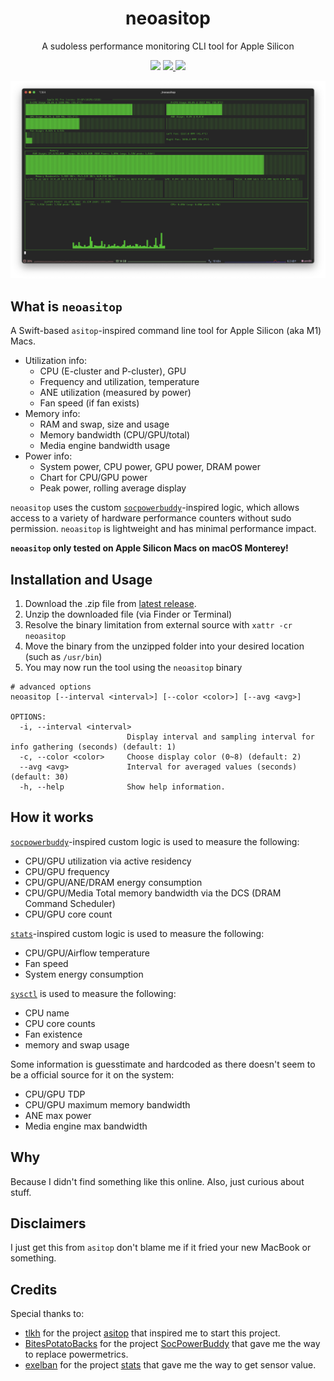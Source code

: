 <h1 align="center" style="">neoasitop</h1>
<p align="center">
  A sudoless performance monitoring CLI tool for Apple Silicon
</p>
<p align="center">
  <img src="https://img.shields.io/badge/Swift-F05138?style=flat&logo=Swift&logoColor=white"/>
  <a href="https://github.com/op06072/NeoAsitop">
    <img src="https://img.shields.io/github/release/op06072/NeoAsitop.svg"/>
  </a>
  <a href="https://github.com/op06072/NeoAsitop/blob/main/License">
    <img src="https://img.shields.io/github/license/op06072/NeoAsitop.svg"/>
  </a>
</p>

![](image/neoasitop.png)

## What is `neoasitop`

A Swift-based `asitop`-inspired command line tool for Apple Silicon (aka M1) Macs.

* Utilization info:
  * CPU (E-cluster and P-cluster), GPU
  * Frequency and utilization, temperature
  * ANE utilization (measured by power)
  * Fan speed (if fan exists)
* Memory info:
  * RAM and swap, size and usage
  * Memory bandwidth (CPU/GPU/total)
  * Media engine bandwidth usage
* Power info:
  * System power, CPU power, GPU power, DRAM power
  * Chart for CPU/GPU power
  * Peak power, rolling average display

`neoasitop` uses the custom [`socpowerbuddy`](https://github.com/BitesPotatoBacks/SocPowerBuddy)-inspired logic, which allows access to a variety of hardware performance counters without sudo permission. `neoasitop` is lightweight and has minimal performance impact.

**`neoasitop` only tested on Apple Silicon Macs on macOS Monterey!**

## Installation and Usage

1. Download the .zip file from [latest release](https://github.com/op06072/NeoAsitop/releases).
2. Unzip the downloaded file (via Finder or Terminal)
3. Resolve the binary limitation from external source with `xattr -cr neoasitop`
4. Move the binary from the unzipped folder into your desired location (such as `/usr/bin`)
5. You may now run the tool using the `neoasitop` binary

```shell
# advanced options
neoasitop [--interval <interval>] [--color <color>] [--avg <avg>]

OPTIONS:
  -i, --interval <interval>
                          Display interval and sampling interval for info gathering (seconds) (default: 1)
  -c, --color <color>     Choose display color (0~8) (default: 2)
  --avg <avg>             Interval for averaged values (seconds) (default: 30)
  -h, --help              Show help information.
```

## How it works

[`socpowerbuddy`](https://github.com/BitesPotatoBacks/SocPowerBuddy)-inspired custom logic is used to measure the following:

* CPU/GPU utilization via active residency
* CPU/GPU frequency
* CPU/GPU/ANE/DRAM energy consumption
* CPU/GPU/Media Total memory bandwidth via the DCS (DRAM Command Scheduler)
* CPU/GPU core count

[`stats`](https://github.com/exelban/stats)-inspired custom logic is used to measure the following:

* CPU/GPU/Airflow temperature
* Fan speed
* System energy consumption

[`sysctl`](https://developer.apple.com/library/archive/documentation/System/Conceptual/ManPages_iPhoneOS/man3/sysctl.3.html) is used to measure the following:

* CPU name
* CPU core counts
* Fan existence
* memory and swap usage

Some information is guesstimate and hardcoded as there doesn't seem to be a official source for it on the system:

* CPU/GPU TDP
* CPU/GPU maximum memory bandwidth
* ANE max power
* Media engine max bandwidth

## Why

Because I didn't find something like this online. Also, just curious about stuff.

## Disclaimers

I just get this from `asitop` don't blame me if it fried your new MacBook or something.

## Credits

Special thanks to:

- [tlkh](https://github.com/tlkh) for the project [asitop](https://github.com/tlkh/asitop) that inspired me to start this project.
- [BitesPotatoBacks](https://github.com/BitesPotatoBacks) for the project [SocPowerBuddy](https://github.com/BitesPotatoBacks/SocPowerBuddy) that gave me the way to replace powermetrics.
- [exelban](https://github.com/exelban) for the project [stats](https://github.com/exelban/stats) that gave me the way to get sensor value.